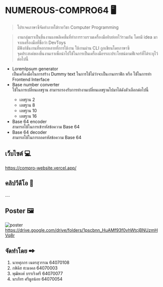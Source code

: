 # NUMEROUS-COMPRO64 🖥

> โปรเจคภาษาซีจัดทำภายใต้รายวิชา Computer Programming 

> งานกลุ่มเราเป็นชิ้นงานแอพลิเคชั่นที่ทำการรวบรวมเครื่องมือยิบย่อยไว้รวมกัน โดยมี idea มาจากเครื่องมือที่ชื่อว่า DevToys <br/>
> มีฟังก์ชันงานที่หลากหลายที่การใช้งาน ใช้งานผ่าน CLI ถูกเขียนโดยภาษาซี <br/>
> จุดประสงค์ของชิ้นงานเราเพื่อนำไปใช้ในการเป็นเครื่องมือรรถะประโยชน์ตามฟีเจอร์ที่ได้ระบุไว้ต่อไปนี้

<ul>
  <li>LoremIpsum generator</li>
  เป็นเครื่องมือในการสร้าง Dummy text ในการใช้ไม่ว่าจะเป็นงานกราฟิก หรือ ใช้ในการทำ Frontend Interface
  <li>Base number converter</li>
  ใช้ในการเปลี่ยนเลขฐาน สามารถรองรับการทำงานเปลี่ยนเลขฐานไปมาได้ดังตัวเลือกต่อไปนี้
  <ul>
    <li>เลขฐาน 2</li>
    <li>เลขฐาน 8</li>
    <li>เลขฐาน 10</li>
    <li>เลขฐาน 16</li>
  </ul>
  <li>Base 64 encoder</li>
  สามารถใช้ในการเข้ารหัสข้อความ Base 64
  <li>Base 64 decoder</li>
  สามารถใช้ในการถอดรหัสข้อความ Base 64
</ul>

## เว็บไซต์ 💻
  https://compro-website.vercel.app/

## คลิปวีดีโอ 🎥
....

## Poster 🖼
![poster](https://media.discordapp.net/attachments/963294446525481010/972505891230339132/Com_pro_poster.png?width=706&height=1000 "Group Poster")<br/>
https://drive.google.com/drive/folders/1pscbnn_HuAMf93f0vhWtcjBNUzmHVq8r

## จัดทำโดย ✒
1.  นายศุภกร เนตรสุวรรณ 64070108
2.  กษิดิส ฮะมงคล 64070003
3.  พุฒิพงศ์ บรรเริงศรี 64070077
4.  นรภัทร ศรีมูลน้อย 64070054

